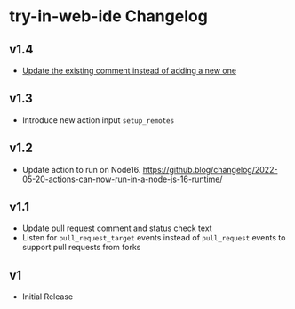 # try-in-web-ide Changelog

## v1.4
- [Update the existing comment instead of adding a new one](https://github.com/redhat-actions/try-in-web-ide/issues/13)

## v1.3
- Introduce new action input `setup_remotes`

## v1.2
- Update action to run on Node16. https://github.blog/changelog/2022-05-20-actions-can-now-run-in-a-node-js-16-runtime/

## v1.1
- Update pull request comment and status check text
- Listen for `pull_request_target` events instead of `pull_request` events to support pull requests from forks

## v1
- Initial Release
